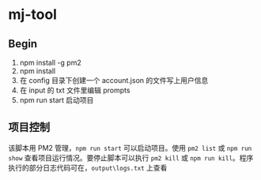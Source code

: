 # mj-tool

## Begin

1. npm install -g pm2
2. npm install
3. 在 config 目录下创建一个 account.json 的文件写上用户信息
4. 在 input 的 txt 文件里编辑 prompts
5. npm run start 启动项目

## 项目控制

该脚本用 PM2 管理，`npm run start` 可以启动项目。使用 `pm2 list` 或 `npm run show` 查看项目运行情况。要停止脚本可以执行 `pm2 kill` 或 `npm run kill`。程序执行的部分日志代码可在，`output\logs.txt` 上查看
